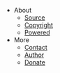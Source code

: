 * About
    * [Source](info/source.md)
    * [Copyright](info/copyright.md)
    * [Powered](info/powered.md)
* More
    * [Contact](info/contact.md)
    * [Author](info/author.md)
    * [Donate](info/donate.md)

